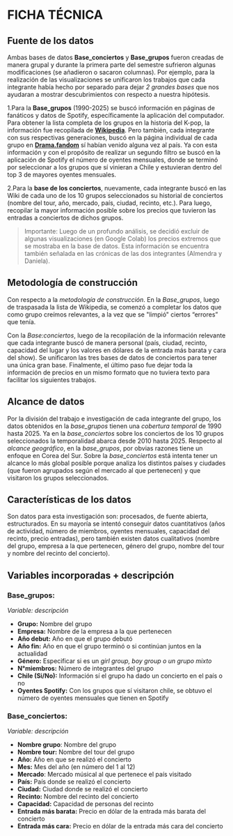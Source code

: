 # FICHA TÉCNICA
## Fuente de los datos 
Ambas bases de datos **Base_conciertos** y **Base_grupos** fueron creadas de manera grupal y durante la primera parte del semestre sufrieron algunas modificaciones (se añadieron o sacaron columnas). Por ejemplo, para la realización de las visualizaciones se unificaron los trabajos que cada integrante había hecho por separado para dejar *2 grandes bases* que nos ayudaran a mostrar descubrimientos con respecto a nuestra hipótesis. 


1.Para la **Base_grupos** (1990-2025) se buscó información en páginas de fanáticos y datos de Spotify, específicamente la aplicación del computador. Para obtener la lista completa de los grupos en la historia del K-pop, la información fue recopilada de [**Wikipedia**](https://es.wikipedia.org/wiki/Anexo:Grupos_%C3%ADdolos_de_Corea_del_Sur). Pero también, cada integrante con sus respectivas generaciones, buscó en la página individual de cada grupo en [**Drama.fandom**](https://drama.fandom.com/es/wiki/Wiki) sí habían venido alguna vez al país. Ya con esta información y con el propósito de realizar un segundo filtro se buscó en la aplicación de Spotify el número de oyentes mensuales, donde se terminó por seleccionar a los grupos que sí vinieran a Chile y estuvieran dentro del top 3 de mayores oyentes mensuales.  


2.Para la **base de los conciertos**, nuevamente, cada integrante buscó en las Wiki de cada uno de los 10 grupos seleccionados su historial de conciertos (nombre del tour, año, mercado, país, ciudad, recinto, etc.). Para luego, recopilar la mayor información posible sobre los precios que tuvieron las entradas a conciertos de dichos grupos. 

>Importante: Luego de un profundo análisis, se decidió excluir de algunas visualizaciones (en Google Colab) los precios extremos que se mostraba en la base de datos. Esta información se encuentra también señalada en las crónicas de las dos integrantes (Almendra y Daniela).



## Metodología de construcción

Con respecto a la *metodología de construcción*. En la *Base_grupos*, luego de traspasada la lista de Wikipedia, se comenzó a completar los datos que como grupo creímos relevantes, a la vez que se "limpió" ciertos “errores” que tenía. 

Con la *Base:conciertos*, luego de la recopilación de la información relevante que cada integrante buscó de manera personal (país, ciudad, recinto, capacidad del lugar y los valores en dólares de la entrada más barata y cara del show). Se unificaron las tres bases de datos de conciertos para tener una única gran base. Finalmente, el último paso fue dejar toda la información de precios en un mismo formato que no tuviera texto para facilitar los siguientes trabajos. 


## Alcance de datos 
Por la división del trabajo e investigación de cada integrante del grupo, los datos obtenidos en la *base_grupos* tienen una *cobertura temporal* de 1990 hasta 2025. Ya en la *base_conciertos* sobre los conciertos de los 10 grupos seleccionados la temporalidad abarca desde 2010 hasta 2025. 
Respecto al *alcance geográfico*, en la *base_grupos*, por obvias razones tiene un enfoque en Corea del Sur. Sobre la *base_conciertos* está intenta tener un alcance lo más global posible porque analiza los distintos países y ciudades (que fueron agrupados según el mercado al que pertenecen) y que visitaron los grupos seleccionados. 

## Características de los datos 
Son datos para esta investigación son: procesados, de fuente abierta, estructurados. En su mayoría se intentó conseguir datos cuantitativos (años de actividad, número de miembros, oyentes mensuales, capacidad del recinto, precio entradas), pero también existen datos cualitativos (nombre del grupo, empresa a la que pertenecen, género del grupo, nombre del tour y nombre del recinto del concierto). 

## Variables incorporadas + descripción 

### Base_grupos: 

*Variable: descripción*

- **Grupo:** Nombre del grupo 
- **Empresa:** Nombre de la empresa a la que pertenecen
- **Año debut:** Año en que el grupo debutó
- **Año fin:** Año en que el grupo terminó o si continúan juntos en la actualidad
- **Género:** Especificar si es un *girl group, boy group o un grupo mixto*
- **N°miembros:** Número de integrantes del grupo
- **Chile (Si/No):** Información sí el grupo ha dado un concierto en el país o no
- **Oyentes Spotify:** Con los grupos que sí visitaron chile, se obtuvo el número de oyentes mensuales que tienen en Spotify 

### Base_conciertos:

*Variable: descripción*

- **Nombre grupo**: Nombre del grupo 
- **Nombre tour:** Nombre del tour del grupo
- **Año:** Año en que se realizó el concierto
- **Mes:** Mes del año (en número del 1 al 12)
- **Mercado**: Mercado músical al que pertenece el país visitado
- **País:** País donde se realizó el concierto
- **Ciudad:** Ciudad donde se realizó el concierto
- **Recinto:** Nombre del recinto del concierto
- **Capacidad:** Capacidad de personas del recinto 
- **Entrada más barata:** Precio en dólar de la entrada más barata del concierto 
- **Entrada más cara:** Precio en dólar de la entrada más cara del concierto

